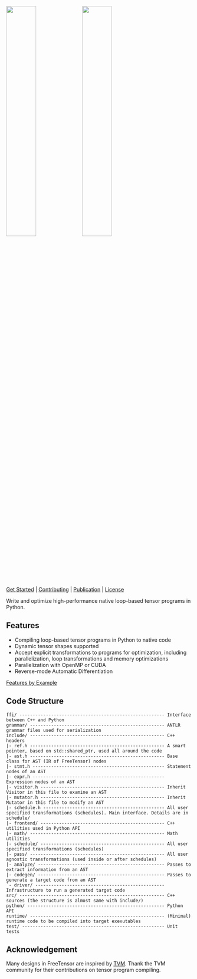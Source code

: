 <img src="docs/resource/logo-light.png#gh-dark-mode-only" width="40%"/>
<img src="docs/resource/logo-dark.png#gh-light-mode-only" width="40%"/>

[Get Started](https://roastduck.github.io/FreeTensor/guide/) | [Contributing](https://roastduck.github.io/FreeTensor/about/contrib/) | [Publication](https://roastduck.github.io/FreeTensor/about/pub/) | [License](https://github.com/roastduck/FreeTensor/blob/master/LICENSE)

Write and optimize high-performance native loop-based tensor programs in Python.

## Features

- Compiling loop-based tensor programs in Python to native code
- Dynamic tensor shapes supported
- Accept explicit transformations to programs for optimization, including parallelization, loop transformations and memory optimizations
- Parallelization with OpenMP or CUDA
- Reverse-mode Automatic Differentiation

[Features by Example](https://roastduck.github.io/FreeTensor/#features-by-example)

## Code Structure

```
ffi/ ------------------------------------------------------- Interface between C++ and Python
grammar/ --------------------------------------------------- ANTLR grammar files used for serialization
include/ --------------------------------------------------- C++ headers
|- ref.h --------------------------------------------------- A smart pointer, based on std::shared_ptr, used all around the code
|- ast.h --------------------------------------------------- Base class for AST (IR of FreeTensor) nodes
|- stmt.h -------------------------------------------------- Statement nodes of an AST
|- expr.h -------------------------------------------------- Expression nodes of an AST
|- visitor.h ----------------------------------------------- Inherit Visitor in this file to examine an AST
|- mutator.h ----------------------------------------------- Inherit Mutator in this file to modify an AST
|- schedule.h ---------------------------------------------- All user specified transformations (schedules). Main interface. Details are in schedule/
|- frontend/ ----------------------------------------------- C++ utilities used in Python API
|- math/ --------------------------------------------------- Math utilities
|- schedule/ ----------------------------------------------- All user specified transformations (schedules)
|- pass/ --------------------------------------------------- All user agnostic transformations (used inside or after schedules)
|- analyze/ ------------------------------------------------ Passes to extract information from an AST
|- codegen/ ------------------------------------------------ Passes to generate a target code from an AST
`- driver/ ------------------------------------------------- Infrastructure to run a generated target code
src/ ------------------------------------------------------- C++ sources (the structure is almost same with include/)
python/ ---------------------------------------------------- Python API
runtime/ --------------------------------------------------- (Minimal) runtime code to be compiled into target exexutables
test/ ------------------------------------------------------ Unit tests
```

## Acknowledgement

Many designs in FreeTensor are inspired by [TVM](https://github.com/apache/tvm/). Thank the TVM community for their contributions on tensor program compiling.
